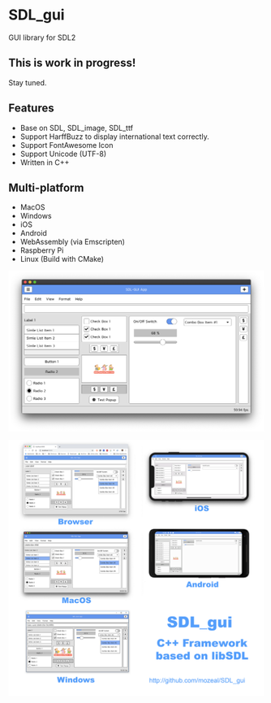 # SDL_gui
GUI library for SDL2

## This is work in progress!
Stay tuned.

## Features
- Base on SDL, SDL_image, SDL_ttf
- Support HarffBuzz to display international text correctly.
- Support FontAwesome Icon
- Support Unicode (UTF-8)
- Written in C++

## Multi-platform
- MacOS
- Windows
- iOS
- Android
- WebAssembly (via Emscripten)
- Raspberry Pi
- Linux (Build with CMake)

![Alt text](/screenshot/screenshot_02.png?raw=true)

![Alt text](/screenshot/SDL_gui.png?raw=true)
